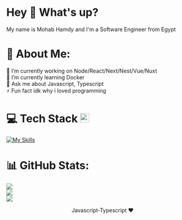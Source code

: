 <h1>Hey 👋 What's up?</h1>
<p align="left">My name is Mohab Hamdy and I'm a Software Engineer from Egypt</p>

###

# 💫 About Me:
🔭 I’m currently working on Node/React/Next/Nest/Vue/Nuxt<br>🌱 I’m currently learning Docker<br>💬 Ask me about Javascript, Typescript<br>⚡ Fun fact idk why i loved programming


# 💻 Tech Stack <img src="https://camo.githubusercontent.com/94b33bd991f6c3135af747bdf27361be43e797c0fce678b62ed5aef57e9d8bd7/68747470733a2f2f6d65646961322e67697068792e636f6d2f6d656469612f51737347456d706b79454f684243623765312f67697068792e6769663f6369643d656366303565343761306e336769316266716e74716d6f62386739616964316f796a327772336473336d67373030626c267269643d67697068792e676966" width="24" />
[![My Skills](https://skillicons.dev/icons?i=html,css,sass,bootstrap,tailwind,javascript,typescript,react,vue,next,nuxt,vite,nodejs,express,deno,nestjs,gcp,babel,webpack,postgres,mysql,sqlite,mongodb,prisma,docker,vercel,git,github,linux,postman,vscode,atom&perline=8&theme=light)](https://skillicons.dev)

# 📊 GitHub Stats:
![](https://github-readme-stats.vercel.app/api?username=mohabhg0&theme=default&hide_border=true&include_all_commits=true&count_private=true)<br/>
![](https://github-readme-streak-stats.herokuapp.com/?user=mohabhg0&theme=default&hide_border=true)<br/>
![](https://github-readme-stats.vercel.app/api/top-langs/?username=mohabhg0&theme=default&hide_border=true&include_all_commits=true&count_private=tru&layout=compact)

<p align="center">Javascript-Typescript ❤️</p>
